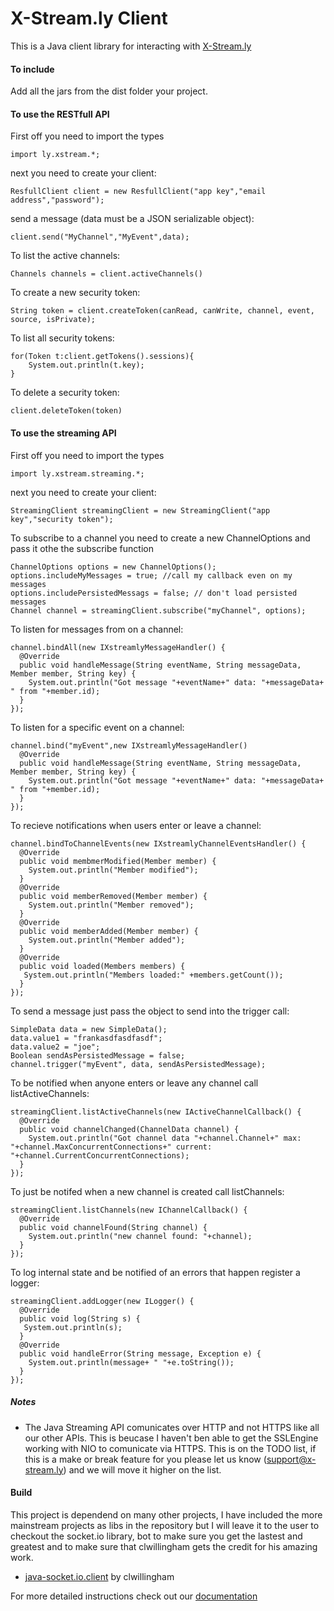 X-Stream.ly Client
==================

This is a Java client library for interacting with [X-Stream.ly](http://x-stream.ly)


#### To include

Add all the jars from the dist folder your project.


#### To use the RESTfull API

First off you need to import the types

    import ly.xstream.*;


next you need to create your client:

    ResfullClient client = new ResfullClient("app key","email address","password");
  
send a message (data must be a JSON serializable object):

    client.send("MyChannel","MyEvent",data);

To list the active channels:

    Channels channels = client.activeChannels()
  
To create a new security token:

    String token = client.createToken(canRead, canWrite, channel, event, source, isPrivate);
  
To list all security tokens:

    for(Token t:client.getTokens().sessions){
        System.out.println(t.key);
    }
   
To delete a security token:

    client.deleteToken(token)
   

#### To use the streaming API

First off you need to import the types

    import ly.xstream.streaming.*;
 
 next you need to create your client:
 
    StreamingClient streamingClient = new StreamingClient("app key","security token");
    
    
To subscribe to a channel you need to create a new ChannelOptions and pass it othe the subscribe function
    
    ChannelOptions options = new ChannelOptions();
    options.includeMyMessages = true; //call my callback even on my messages
    options.includePersistedMessags = false; // don't load persisted messages
    Channel channel = streamingClient.subscribe("myChannel", options);
    
To listen for messages from on a channel:

    channel.bindAll(new IXstreamlyMessageHandler() {
      @Override
      public void handleMessage(String eventName, String messageData, Member member, String key) {
        System.out.println("Got message "+eventName+" data: "+messageData+ " from "+member.id);
      }
    });
    
To listen for a specific event on a channel:

    channel.bind("myEvent",new IXstreamlyMessageHandler()
      @Override
      public void handleMessage(String eventName, String messageData, Member member, String key) {
        System.out.println("Got message "+eventName+" data: "+messageData+ " from "+member.id);
      }
    });
   
To recieve notifications when users enter or leave a channel:

    channel.bindToChannelEvents(new IXstreamlyChannelEventsHandler() {
      @Override
      public void membmerModified(Member member) {
        System.out.println("Member modified");
      }
      @Override
      public void memberRemoved(Member member) {
        System.out.println("Member removed");
      }
      @Override
      public void memberAdded(Member member) {
        System.out.println("Member added");
      }
      @Override
      public void loaded(Members members) {
       System.out.println("Members loaded:" +members.getCount());
      }
    });
    
To send a message just pass the object to send into the trigger call:

    SimpleData data = new SimpleData();
    data.value1 = "frankasdfasdfasdf";
    data.value2 = "joe";
    Boolean sendAsPersistedMessage = false;
    channel.trigger("myEvent", data, sendAsPersistedMessage);
    
To be notified when anyone enters or leave any channel call listActiveChannels:

    streamingClient.listActiveChannels(new IActiveChannelCallback() {
      @Override
      public void channelChanged(ChannelData channel) {
        System.out.println("Got channel data "+channel.Channel+" max: "+channel.MaxConcurrentConnections+" current: "+channel.CurrentConcurrentConnections);	
      }
    });
    
To just be notifed when a new channel is created call listChannels:

    streamingClient.listChannels(new IChannelCallback() {
      @Override
      public void channelFound(String channel) {
        System.out.println("new channel found: "+channel);
      }
    });
    
To log internal state and be notified of an errors that happen register a logger:

    streamingClient.addLogger(new ILogger() {
      @Override
      public void log(String s) {
       System.out.println(s);
      }
      @Override
      public void handleError(String message, Exception e) {
        System.out.println(message+ " "+e.toString());
      }
    });
			
##### Notes

   - The Java Streaming API comunicates over HTTP and not HTTPS like all our other APIs.  This is beucase I haven't ben able to get the
     SSLEngine working with NIO to comunicate via HTTPS.  This is on the TODO list, if this is a make or break feature for you please
     let us know (support@x-stream.ly) and we will move it higher on the list.
     
#### Build

This project is dependend on many other projects, I have included the more mainstream projects as libs in the repository but I will
leave it to the user to checkout the socket.io library, bot to make sure you get the lastest and greatest and to make sure that
clwillingham gets the credit for his amazing work.

   - [java-socket.io.client](https://github.com/clwillingham/java-socket.io.client) by clwillingham


For more detailed instructions check out our [documentation](http://x-stream.ly/documentation.html)